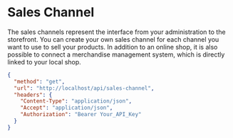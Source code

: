 # Sales Channel

The sales channels represent the interface from your administration to the storefront. You can create your own sales channel for each channel you want to use to sell your products. 
In addition to an online shop, it is also possible to connect a merchandise management system, which is directly linked to your local shop. 

```json http
{
  "method": "get",
  "url": "http://localhost/api/sales-channel",
  "headers": {
    "Content-Type": "application/json",
    "Accept": "application/json",
    "Authorization": "Bearer Your_API_Key"
  }
}
```